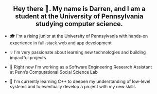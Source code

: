

<div align="center">

## Hey there 👋. My name is Darren, and I am a student at the University of Pennsylvania studying computer science.

</div>

- 🎓 I'm a rising junior at the University of Pennsylvania with hands-on experience in full-stack web and app development

- 💡 I'm very passionate about learning new technologies and building impactful projects

- 🧪 Right now I'm working as a Software Engineering Research Assistant at Penn’s Computational Social Science Lab

- 🧰 I'm currently learning C++ to deepen my understanding of low-level systems and to eventually develop a project with my new skills

<!--
**darrenmo12309/darrenmo12309** is a ✨ _special_ ✨ repository because its `README.md` (this file) appears on your GitHub profile.

Here are some ideas to get you started:

- 🔭 I’m currently working on ...
- 🌱 I’m currently learning ...
- 👯 I’m looking to collaborate on ...
- 🤔 I’m looking for help with ...
- 💬 Ask me about ...
- 📫 How to reach me: ...
- 😄 Pronouns: ...
- ⚡ Fun fact: ...
-->
